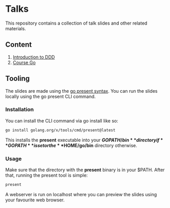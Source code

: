 # Talks

This repository contains a collection of talk slides and other related materials.

## Content

1. [Introduction to DDD](introduction-to-ddd.slide)
1. [Course Go](course-go.slide)

## Tooling

The slides are made using the [go present syntax](https://pkg.go.dev/golang.org/x/tools/present).
You can run the slides locally using the go present CLI command.

### Installation

You can install the CLI command via go install like so:

```sh
go install golang.org/x/tools/cmd/present@latest
```

This installs the **present** executable into your
**$GOPATH/bin** directory if **GOPATH** is set or the
**$HOME/go/bin** directory otherwise.

### Usage

Make sure that the directory with the **present** binary is in your $PATH.
After that, running the present tool is simple:

```sh
present
```

A webserver is run on localhost where you can preview
the slides using your favourite web browser.
